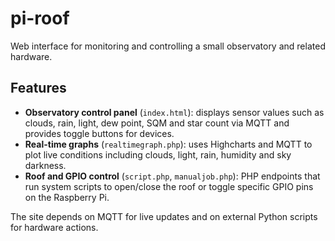 # pi-roof

Web interface for monitoring and controlling a small observatory and related hardware.

## Features

- **Observatory control panel** (`index.html`): displays sensor values such as clouds, rain, light, dew point, SQM and star count via MQTT and provides toggle buttons for devices.
- **Real-time graphs** (`realtimegraph.php`): uses Highcharts and MQTT to plot live conditions including clouds, light, rain, humidity and sky darkness.
- **Roof and GPIO control** (`script.php`, `manualjob.php`): PHP endpoints that run system scripts to open/close the roof or toggle specific GPIO pins on the Raspberry Pi.

The site depends on MQTT for live updates and on external Python scripts for hardware actions.

